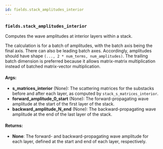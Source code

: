 ```yaml
---
id: fields.stack_amplitudes_interior
---
```


    
### `fields.stack_amplitudes_interior`
Computes the wave amplitudes at interior layers within a stack.

The calculation is for a batch of amplitudes, with the batch axis being the
final axis. There can also be leading batch axes. Accordingly, amplitudes
should have shape `(..., 2 * num_terms, num_amplitudes)`. The trailing batch
dimension is preferred because it allows matrix-matrix multiplication instead
of batched matrix-vector multiplication.

#### Args:
- **s_matrices_interior** (None): The scattering matrices for the substacks before
and after each layer, as computed by `stack_s_matrices_interior`.
- **forward_amplitude_0_start** (None): The forward-propagating wave amplitude at the
start of the first layer of the stack.
- **backward_amplitude_N_end** (None): The backward-propagating wave amplitude at the
end of the last layer of the stack.

#### Returns:
- **None**: The forward- and backward-propagating wave amplitude for each layer,
defined at the start and end of each layer, respectively.
